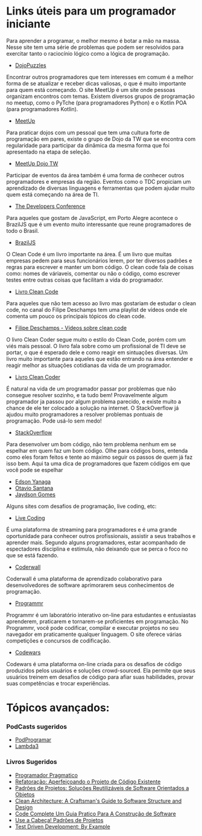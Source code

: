# Links úteis para um programador iniciante

Para aprender a programar, o melhor mesmo é botar a mão na massa. Nesse site tem uma série de problemas que podem ser resolvidos para exercitar tanto o raciocínio lógico como a lógica de programação. 
- [DojoPuzzles](http://dojopuzzles.com/)

Encontrar outros programadores que tem interesses em comum é a melhor forma de se atualizar e receber dicas valiosas, o que é muito importante para quem está começando. O site MeetUp é um site onde pessoas organizam encontros com temas. Existem diversos grupos de programação no meetup, como o PyTche (para programadores Python) e o Kotlin POA (para programadores Kotlin). 
- [MeetUp](https://www.meetup.com/pt-BR/)

Para praticar dojos com um pessoal que tem uma cultura forte de programação em pares, existe o grupo de Dojo da TW que se encontra com regularidade para participar da dinâmica da mesma forma que foi apresentado na etapa de seleção.  
- [MeetUp Dojo TW](https://www.meetup.com/pt-BR/dojo-tw-poa/)

Participar de eventos da área também é uma forma de conhecer outros programadores e empresas da região. Eventos como o TDC propiciam um aprendizado de diversas linguagens e ferramentas que podem ajudar muito quem está começando na área de TI.
- [The Developers Conference](https://thedevconf.com/)

Para aqueles que gostam de JavaScript, em Porto Alegre acontece o BrazilJS que é um evento muito interessante que reune programadores de todo o Brasil.
- [BrazilJS](https://braziljs.org/)

O Clean Code é um livro importante na área. É um livro que muitas empresas pedem para seus funcionários lerem, por ter diversos padrões e regras para escrever e manter um bom código. O clean code fala de coisas como: nomes de váriaveis, comentar ou não o código, como escrever testes entre outras coisas que facilitam a vida do programador.
- [Livro Clean Code](https://www.amazon.com.br/C%C3%B3digo-limpo-Robert-C-Martin/dp/8576082675/ref=sr_1_2)

Para aqueles que não tem acesso ao livro mas gostariam de estudar o clean code, no canal do Filipe Deschamps tem uma playlist de vídeos onde ele comenta um pouco os principais tópicos do clean code.
- [Filipe Deschamps - Vídeos sobre clean code](https://www.youtube.com/playlist?list=PLMdYygf53DP5Sc6yFYs6ZmjsuuA2fu0TK)


O livro Clean Coder segue muito o estilo do Clean Code, porém com um viés mais pessoal. O livro fala sobre como um profissional de TI deve se portar, o que é esperado dele e como reagir em sintuações diversas. Um livro muito importante para aqueles que estão entrando na área entender e reagir melhor as situações cotidianas da vida de um programador.
- [Livro Clean Coder](https://www.amazon.com.br/Codificador-Limpo-Bob-Martin/dp/8576086476/ref=sr_1_1)

É natural na vida de um programador passar por problemas que não consegue resolver sozinho, e ta tudo bem! Provavelmente algum programador ja passou por algum problema parecido, e existe muito a chance de ele ter colocado a solução na internet. O StackOverflow já ajudou muito programadores a resolver problemas pontuais de programação. Pode usá-lo sem medo!
- [StackOverflow](https://pt.stackoverflow.com/)

Para desenvolver um bom código, não tem problema nenhum em se espelhar em quem faz um bom código. Olhe para códigos bons, entenda como eles foram feitos e tente ao máximo seguir os passos de quem já faz isso bem. Aqui ta uma dica de programadores que fazem códigos em que você pode se espelhar
- [Edson Yanaga](https://github.com/yanaga)
- [Otavio Santana](https://github.com/otaviojava)
- [Jaydson Gomes](https://github.com/jaydson)


Alguns sites com desafios de programação, live coding, etc:

- [Live Coding](https://www.education-ecosystem.com)

É uma plataforma de streaming para programadores e é uma grande oportunidade para conhecer outros profissionais, assistir a seus trabalhos e aprender mais. Segundo alguns programadores, estar acompanhado de espectadores disciplina e estimula, não deixando que se perca o foco no que se está fazendo. 

- [Coderwall](https://coderwall.com/)

Coderwall é uma plataforma de aprendizado colaborativo para desenvolvedores de software aprimorarem seus conhecimentos de programação.

- [Programmr](http://www.programmr.com/)

Programmr é um laboratório interativo on-line para estudantes e entusiastas aprenderem, praticarem e tornarem-se proficientes em programação. No Programmr, você pode codificar, compilar e executar projetos no seu navegador em praticamente qualquer linguagem. O site oferece várias competições e concursos de codificação.

- [Codewars](https://www.codewars.com/)

Codewars é uma plataforma on-line criada para os desafios de código produzidos pelos usuários e soluções crowd-sourced. Ela permite que seus usuários treinem em desafios de código para afiar suas habilidades, provar suas competências e trocar experiências.


# Tópicos avançados:

### PodCasts sugeridos

- [PodProgramar](https://open.spotify.com/show/16ZtU9p6Pja5H87W35owjY?si=_-TrLevkToWenNR4D0M77Q)
- [Lambda3](https://open.spotify.com/show/3JaY0FNeylfy86nFG8qbfi?si=SscqBEd3SzijFkbAS1le2w)

### Livros Sugeridos

- [Programador Pragmatico](https://www.amazon.com.br/Programador-Pragmático-Aprendiz-Mestre-ebook/dp/B019HM0H90/ref=sr_1_1)
- [Refatoração: Aperfeiçoando o Projeto de Código Existente](https://www.amazon.com.br/Refatoração-Aperfeiçoando-Projeto-Código-Existente-ebook/dp/B019IZK89A/ref=pd_sbs_351_3/146-4081941-2565422)
- [Padrões de Projetos: Soluções Reutilizáveis de Software Orientados a Objetos](https://www.amazon.com.br/Padrões-Projetos-Soluções-Reutilizáveis-Orientados-ebook/dp/B016N8RJUQ/ref=pd_sbs_351_6/146-4081941-2565422)
- [Clean Architecture: A Craftsman's Guide to Software Structure and Design](https://www.amazon.com.br/Clean-Architecture-Craftsmans-Software-Structure-ebook/dp/B075LRM681/ref=pd_sbs_351_12)
- [Code Complete Um Guia Pratico Para A Construção de Software](https://www.amazon.com.br/Code-Complete-Guia-Prático-Construção/dp/8536305045/ref=sr_1_4)
- [Use a Cabeça! Padrões de Projetos](https://www.amazon.com.br/Cabeça-Padrões-Projetos-Eric-Freeman/dp/8576081741/ref=sr_1_1)
- [Test Driven Development: By Example](https://www.amazon.com.br/Test-Driven-Development-Kent-Beck/dp/0321146530/ref=sr_1_1)
